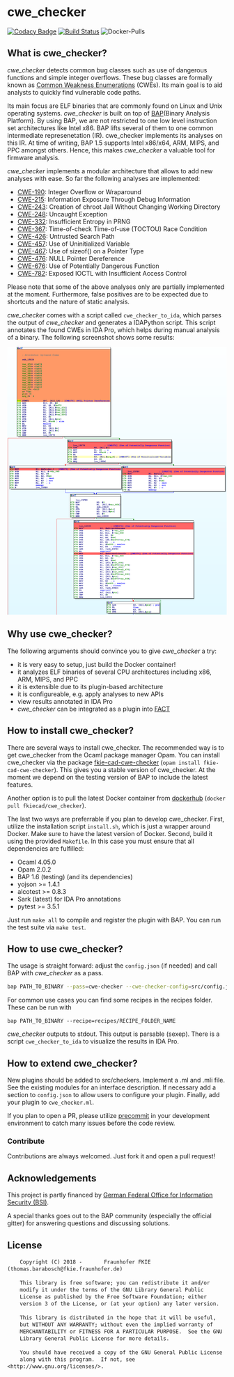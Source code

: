 # cwe_checker #
[![Codacy Badge](https://api.codacy.com/project/badge/Grade/9dbf158110de427d893b40ba397b94bc)](https://www.codacy.com/app/weidenba/cwe_checker?utm_source=github.com&amp;utm_medium=referral&amp;utm_content=fkie-cad/cwe_checker&amp;utm_campaign=Badge_Grade)
[![Build Status](https://travis-ci.org/fkie-cad/cwe_checker.svg?branch=master)](https://travis-ci.org/fkie-cad/cwe_checker)
![Docker-Pulls](https://img.shields.io/docker/pulls/fkiecad/cwe_checker.svg)
## What is cwe_checker? ##
*cwe_checker* detects common bug classes such as use of dangerous functions and simple integer overflows. These bug classes are formally known as [Common Weakness Enumerations](https://cwe.mitre.org/) (CWEs). Its main goal is to aid analysts to quickly find vulnerable code paths.

Its main focus are ELF binaries that are commonly found on Linux and Unix operating systems. *cwe_checker* is built on top of [BAP](https://github.com/BinaryAnalysisPlatform/bap)(Binary Analysis Platform). By using BAP, we are not restricted to one low level instruction set architectures like Intel x86. BAP lifts several of them to one common intermediate represenetation (IR). cwe_checker implements its analyses on this IR. At time of writing, BAP 1.5 supports Intel x86/x64, ARM, MIPS, and PPC amongst others. Hence, this makes *cwe_checker* a valuable tool for firmware analysis.

*cwe_checker* implements a modular architecture that allows to add new analyses with ease. So far the following analyses are implemented:
-  [CWE-190](https://cwe.mitre.org/data/definitions/190.html): Integer Overflow or Wraparound
-  [CWE-215](https://cwe.mitre.org/data/definitions/215.html): Information Exposure Through Debug Information
-  [CWE-243](https://cwe.mitre.org/data/definitions/243.html): Creation of chroot Jail Without Changing Working Directory
-  [CWE-248](https://cwe.mitre.org/data/definitions/248.html): Uncaught Exception
-  [CWE-332](https://cwe.mitre.org/data/definitions/332.html): Insufficient Entropy in PRNG
-  [CWE-367](https://cwe.mitre.org/data/definitions/367.html): Time-of-check Time-of-use (TOCTOU) Race Condition
-  [CWE-426](https://cwe.mitre.org/data/definitions/426.html): Untrusted Search Path
-  [CWE-457](https://cwe.mitre.org/data/definitions/457.html): Use of Uninitialized Variable
-  [CWE-467](https://cwe.mitre.org/data/definitions/467.html): Use of sizeof() on a Pointer Type
-  [CWE-476](https://cwe.mitre.org/data/definitions/476.html): NULL Pointer Dereference
-  [CWE-676](https://cwe.mitre.org/data/definitions/676.html): Use of Potentially Dangerous Function
-  [CWE-782](https://cwe.mitre.org/data/definitions/782.html): Exposed IOCTL with Insufficient Access Control

Please note that some of the above analyses only are partially implemented at the moment. Furthermore, false positives are to be expected due to shortcuts and the nature of static analysis.

*cwe_checker* comes with a script called `cwe_checker_to_ida`, which parses the output of *cwe_checker* and generates a IDAPython script. This script annotates the found CWEs in IDA Pro, which helps during manual analysis of a binary. The following screenshot shows some results:

![](https://github.com/fkie-cad/cwe_checker/raw/master/doc/images/example_ida_anotation.png "IDA Pro anotation")
## Why use cwe_checker? ##
The following arguments should convince you to give *cwe_checker* a try:
-  it is very easy to setup, just build the Docker container!
-  it analyzes ELF binaries of several CPU architectures including x86, ARM, MIPS, and PPC
-  it is extensible due to its plugin-based architecture
-  it is configureable, e.g. apply analyses to new APIs
-  view results annotated in IDA Pro
-  *cwe_checker* can be integrated as a plugin into [FACT](https://github.com/fkie-cad/FACT_core)
## How to install cwe_checker? ##
There are several ways to install cwe_checker. The recommended way is to get cwe_checker from the Ocaml package manager Opam. You can install cwe_checker via the package [fkie-cad-cwe-checker](https://opam.ocaml.org/packages/fkie-cad-cwe-checker/) (`opam install fkie-cad-cwe-checker`). This gives you a stable version of cwe_checker. At the moment we depend on the testing version of BAP to include the latest features.  

Another option is to pull the latest Docker container from [dockerhub](https://hub.docker.com/r/fkiecad/cwe_checker) (`docker pull fkiecad/cwe_checker`).

The last two ways are preferrable if you plan to develop cwe_checker. First, utilize the installation script `install.sh`, which is just a wrapper around Docker. Make sure to have the latest version of Docker. Second, build it using the provided `Makefile`. In this case you must ensure that all dependencies are fulfilled:
-  Ocaml 4.05.0
-  Opam 2.0.2
-  BAP 1.6 (testing) (and its dependencies)
-  yojson >= 1.4.1
-  alcotest >= 0.8.3
-  Sark (latest) for IDA Pro annotations
-  pytest >= 3.5.1

Just run `make all` to compile and register the plugin with BAP. You can run the test suite via `make test`.
## How to use cwe_checker? ##
The usage is straight forward: adjust the `config.json` (if needed) and call BAP with *cwe_checker* as a pass.
``` bash
bap PATH_TO_BINARY --pass=cwe-checker --cwe-checker-config=src/config.json
```
For common use cases you can find some recipes in the recipes folder. These can be run with
```
bap PATH_TO_BINARY --recipe=recipes/RECIPE_FOLDER_NAME
```
*cwe_checker* outputs to stdout. This output is parsable (sexep). There is a script `cwe_checker_to_ida` to visualize the results in IDA Pro.
## How to extend cwe_checker? ##
New plugins should be added to src/checkers. Implement a .ml and .mli file. See the existing modules for an interface description. If necessary add a section to `config.json` to allow users to configure your plugin. Finally, add your plugin to `cwe_checker.ml`.

If you plan to open a PR, please utilize [precommit](https://pre-commit.com) in your development environment to catch many issues before the code review.
### Contribute ###
Contributions are always welcomed. Just fork it and open a pull request!
## Acknowledgements ##
This project is partly financed by [German Federal Office for Information Security (BSI)](https://www.bsi.bund.de).

A special thanks goes out to the BAP community (especially the official gitter) for answering questions and discussing solutions.
## License
```
    Copyright (C) 2018 -       Fraunhofer FKIE  (thomas.barabosch@fkie.fraunhofer.de)

    This library is free software; you can redistribute it and/or
    modify it under the terms of the GNU Library General Public
    License as published by the Free Software Foundation; either
    version 3 of the License, or (at your option) any later version.

    This library is distributed in the hope that it will be useful,
    but WITHOUT ANY WARRANTY; without even the implied warranty of
    MERCHANTABILITY or FITNESS FOR A PARTICULAR PURPOSE.  See the GNU
    Library General Public License for more details.

    You should have received a copy of the GNU General Public License
    along with this program.  If not, see <http://www.gnu.org/licenses/>.
```
